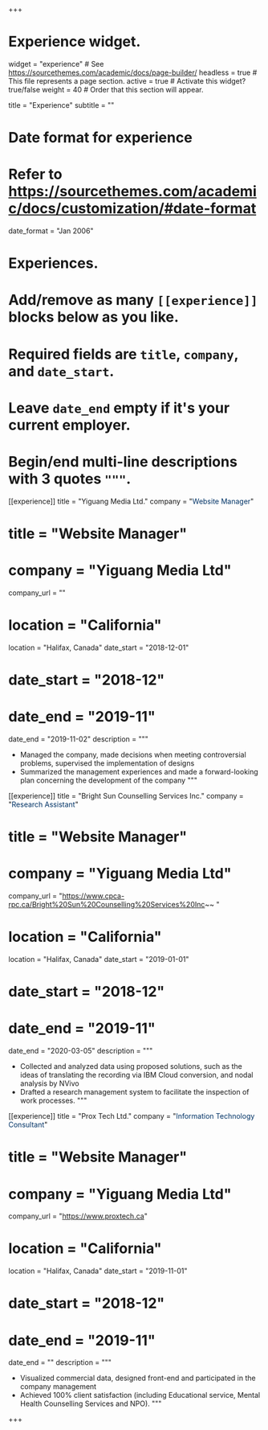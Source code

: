 +++
# Experience widget.
widget = "experience"  # See https://sourcethemes.com/academic/docs/page-builder/
headless = true  # This file represents a page section.
active = true  # Activate this widget? true/false
weight = 40  # Order that this section will appear.

title = "Experience"
subtitle = ""

# Date format for experience
#   Refer to https://sourcethemes.com/academic/docs/customization/#date-format
date_format = "Jan 2006"

# Experiences.
#   Add/remove as many `[[experience]]` blocks below as you like.
#   Required fields are `title`, `company`, and `date_start`.
#   Leave `date_end` empty if it's your current employer.
#   Begin/end multi-line descriptions with 3 quotes `"""`.

[[experience]]
    title = "Yiguang Media Ltd."
    company = "<font color = '#003366'>Website Manager</font>"
   # title = "Website Manager"
   # company = "Yiguang Media Ltd"
   company_url = ""
   # location = "California"
   location = "Halifax, Canada"
   date_start = "2018-12-01"
   # date_start = "2018-12"
   # date_end = "2019-11"
   date_end = "2019-11-02"
   description = """
   

   * Managed the company, made decisions when meeting controversial problems, supervised the implementation of designs
   * Summarized the management experiences and made a forward-looking plan concerning the development of the company
   """
 
  [[experience]]
    title = "Bright Sun Counselling Services Inc."
    company = "<font color = '#003366'>Research Assistant</font>"
   # title = "Website Manager"
   # company = "Yiguang Media Ltd"
   company_url = "https://www.cpca-rpc.ca/Bright%20Sun%20Counselling%20Services%20Inc~~ "
   # location = "California"
   location = "Halifax, Canada"
   date_start = "2019-01-01"
   # date_start = "2018-12"
   # date_end = "2019-11"
   date_end = "2020-03-05"
   description = """
   
   * Collected and analyzed data using proposed solutions, such as the ideas of translating the recording via IBM Cloud conversion, and nodal analysis by NVivo
   * Drafted a research management system to facilitate the inspection of work processes.
   """
   
   
   [[experience]]
    title = "Prox Tech Ltd."
    company = "<font color = '#003366'>Information Technology Consultant</font>"
   # title = "Website Manager"
   # company = "Yiguang Media Ltd"
   company_url = "https://www.proxtech.ca"
   # location = "California"
   location = "Halifax, Canada"
   date_start = "2019-11-01"
   # date_start = "2018-12"
   # date_end = "2019-11"
   date_end = ""
   description = """
   
   

   * Visualized commercial data, designed front-end and participated in the company management
   * Achieved 100% client satisfaction (including Educational service, Mental Health Counselling Services and NPO).
   """



+++
